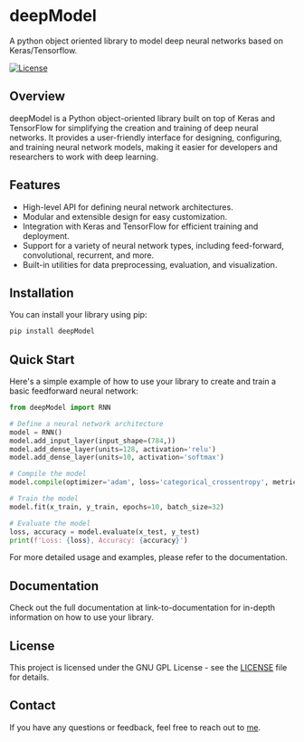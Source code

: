 # deepModel

A python object oriented library to model deep neural networks based on Keras/Tensorflow.

[![License](https://img.shields.io/badge/License-GNU%20GPL-blue)](LICENSE)

## Overview

deepModel is a Python object-oriented library built on top of Keras and TensorFlow for simplifying the creation and training of deep neural networks. It provides a user-friendly interface for designing, configuring, and training neural network models, making it easier for developers and researchers to work with deep learning.

## Features

- High-level API for defining neural network architectures.
- Modular and extensible design for easy customization.
- Integration with Keras and TensorFlow for efficient training and deployment.
- Support for a variety of neural network types, including feed-forward, convolutional, recurrent, and more.
- Built-in utilities for data preprocessing, evaluation, and visualization.

## Installation

You can install your library using pip:

```bash
pip install deepModel
```

## Quick Start

Here's a simple example of how to use your library to create and train a basic feedforward neural network:

```python
from deepModel import RNN

# Define a neural network architecture
model = RNN()
model.add_input_layer(input_shape=(784,))
model.add_dense_layer(units=128, activation='relu')
model.add_dense_layer(units=10, activation='softmax')

# Compile the model
model.compile(optimizer='adam', loss='categorical_crossentropy', metrics=['accuracy'])

# Train the model
model.fit(x_train, y_train, epochs=10, batch_size=32)

# Evaluate the model
loss, accuracy = model.evaluate(x_test, y_test)
print(f'Loss: {loss}, Accuracy: {accuracy}')
```

For more detailed usage and examples, please refer to the documentation.

## Documentation

Check out the full documentation at link-to-documentation for in-depth information on how to use your library.

## License

This project is licensed under the GNU GPL License - see the [LICENSE](LICENSE) file for details.

## Contact

If you have any questions or feedback, feel free to reach out to [me](mailto:fabrizio.romanelli@gmail.com).

